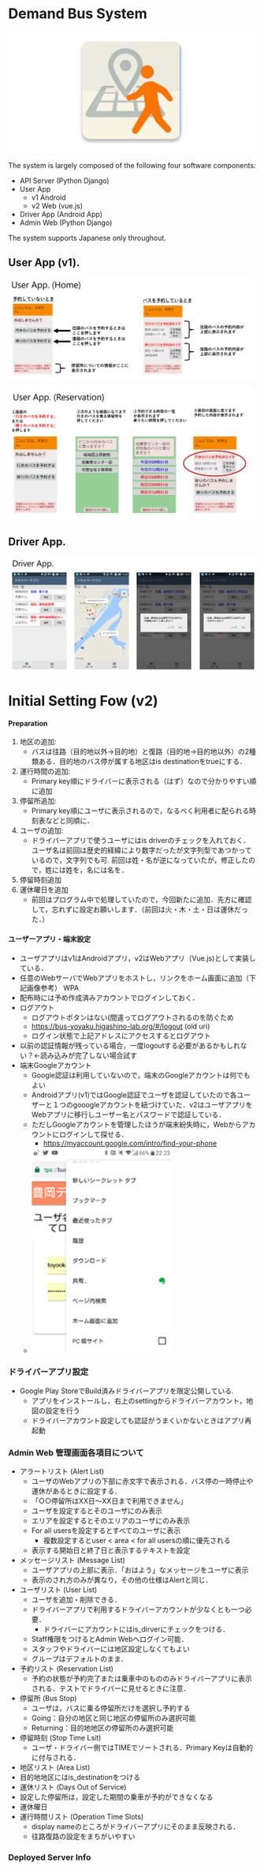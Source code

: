 
# Demand Bus System

![](./images/icon.png)

The system is largely composed of the following four software components:

- API Server (Python Django)
- User App 
    - v1 Android
    - v2 Web (vue.js)
- Driver App (Android App)
- Admin Web (Python Django)

The system supports Japanese only throughout.

## User App (v1).
![](./images/user_app_home.png)

![](./images/user_app_reservation.png)

## Driver App.
![](./images/driver_app.png)

# Initial Setting Fow (v2) 

#### Preparation

1.	地区の追加: 
    - バスは往路（目的地以外→目的地）と復路（目的地→目的地以外）の2種類ある．目的地のバス停が属する地区はis destinationをtrueにする．
2.	運行時間の追加: 
    - Primary key順にドライバーに表示される（はず）なので分かりやすい順に追加
3.	停留所追加:
    - Primary key順にユーザに表示されるので，なるべく利用者に配られる時刻表などと同順に．
4.	ユーザの追加:
    - ドライバーアプリで使うユーザにはis driverのチェックを入れておく．ユーザ名は前回は歴史的経緯により数字だったが文字列型であつかっているので，文字列でも可.
    前回は姓・名が逆になっていたが，修正したので，姓には姓を，名には名を．
5.	停留時刻追加
6.	運休曜日を追加
    - 前回はプログラム中で処理していたので，今回新たに追加．先方に確認して，忘れずに設定お願いします．（前回は火・木・土・日は運休だった．）

#### ユーザーアプリ・端末設定
- ユーザアプリはv1はAndroidアプリ，v2はWebアプリ（Vue.js)として実装している．
- 任意のWebサーバでWebアプリをホストし，リンクをホーム画面に追加（下記画像参考） WPA
- 配布時には予め作成済みアカウントでログインしておく．
- ログアウト
    -	ログアウトボタンはない(間違ってログアウトされるのを防ぐため
    -	https://bus-yoyaku.higashino-lab.org/#/logout (old uri)
    - ログイン状態で上記アドレスにアクセスするとログアウト
-	以前の認証情報が残っている場合，一度logoutする必要があるかもしれない？←読み込みが完了しない場合試す
-	端末Googleアカウント
    -	Google認証は利用していないので，端末のGoogleアカウントは何でもよい
    -	Androidアプリ(v1)ではGoogle認証でユーザを認証していたので各ユーザーと１つのgooogleアカウントを紐づけていた．v2はユーザアプリをWebアプリに移行しユーザー名とパスワードで認証している．
    -	ただしGoogleアカウントを管理したほうが端末紛失時に，Webからアカウントにログインして探せる．
        -	https://myaccount.google.com/intro/find-your-phone
    - ![](./images/userapp_web_login.png)

### ドライバーアプリ設定
-	Google Play StoreでBuild済みドライバーアプリを限定公開している.
    -	アプリをインストールし，右上のsettingからドライバーアカウント，地図の設定を行う
    -	ドライバーアカウント設定しても認証がうまくいかないときはアプリ再起動
 
### Admin Web 管理画面各項目について
- アラートリスト (Alert List)
    -	ユーザのWebアプリの下部に赤文字で表示される．バス停の一時停止や運休があるときに設定する．
    -	「○○停留所はXX日～XX日まで利用できません」
    -	ユーザを設定するとそのユーザにのみ表示
    -	エリアを設定するとそのエリアのユーザにのみ表示
    -	For all usersを設定するとすべてのユーザに表示
        - 複数設定するとuser < area < for all usersの順に優先される
    -	表示する開始日と終了日と表示するテキストを設定
- メッセージリスト (Message List)
    -	ユーザアプリの上部に表示．「おはよう」なメッセージをユーザに表示
    -	表示のされ方のみが異なり，その他の仕様はAlertと同じ．
- ユーザリスト (User List)
    -	ユーザを追加・削除できる．
    -	ドライバーアプリで利用するドライバーアカウントが少なくとも一つ必要．
        - ドライバーにアカウントにはis_dirverにチェックをつける．
    -	Staff権限をつけるとAdmin Webへログイン可能．
    -	スタッフやドライバーには地区設定しなくてもよい
    -	グループはデフォルトのまま．
- 予約リスト (Reservation List)
    -	予約の状態が予約完了または乗車中のもののみドライバーアプリに表示される．テストでドライバーに見せるときに注意．
- 停留所 (Bus Stop)
    - ユーザは，バスに乗る停留所だけを選択し予約する
    - Going：自分の地区と同じ地区の停留所のみ選択可能
    - Returning：目的地地区の停留所のみ選択可能
- 停留時刻 (Stop Time Lsit)
    - ユーザ・ドライバー側ではTIMEでソートされる．Primary Keyは自動的に付与される．
- 地区リスト (Area List)
-	目的地地区にはis_destinationをつける
- 運休リスト (Days Out of Service)
-	設定した停留所は，設定した期間の乗車が予約ができなくなる
- 運休曜日
- 運行時間リスト (Operation Time Slots)
    - display nameのところがドライバーアプリにそのまま反映される．
    - 往路復路の設定をまちがいやすい 

### Deployed Server Info
